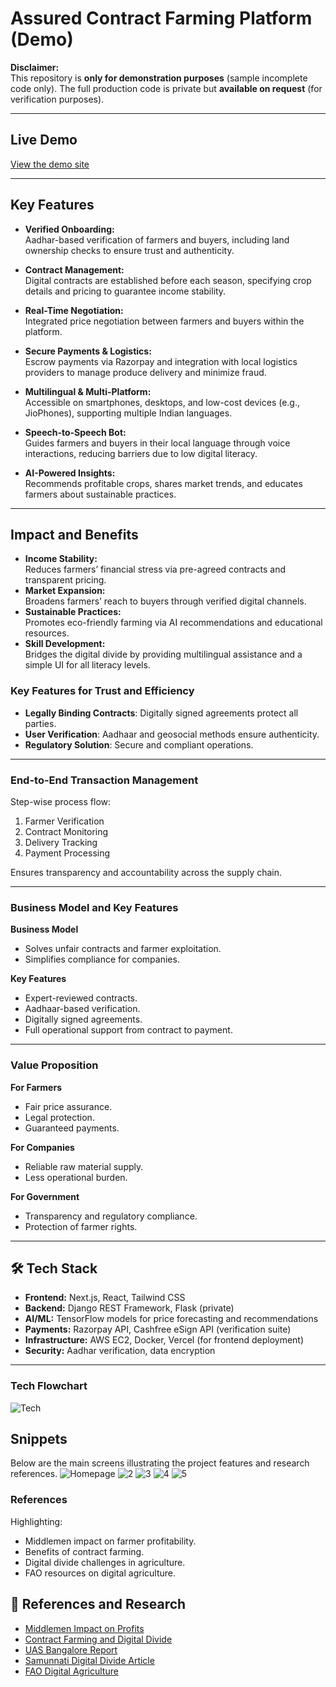 # Assured Contract Farming Platform (Demo)

**Disclaimer:**  
This repository is **only for demonstration purposes** (sample incomplete code only). The full production code is private but **available on request** (for verification purposes).

---

## Live Demo

[View the demo site](https://fasalmitra-delta.vercel.app/)

---

## Key Features

- **Verified Onboarding:**  
  Aadhar-based verification of farmers and buyers, including land ownership checks to ensure trust and authenticity.

- **Contract Management:**  
  Digital contracts are established before each season, specifying crop details and pricing to guarantee income stability.

- **Real-Time Negotiation:**  
  Integrated price negotiation between farmers and buyers within the platform.

- **Secure Payments & Logistics:**  
  Escrow payments via Razorpay and integration with local logistics providers to manage produce delivery and minimize fraud.

- **Multilingual & Multi-Platform:**  
  Accessible on smartphones, desktops, and low-cost devices (e.g., JioPhones), supporting multiple Indian languages.

- **Speech-to-Speech Bot:**  
  Guides farmers and buyers in their local language through voice interactions, reducing barriers due to low digital literacy.

- **AI-Powered Insights:**  
  Recommends profitable crops, shares market trends, and educates farmers about sustainable practices.

---

## Impact and Benefits

- **Income Stability:**  
  Reduces farmers’ financial stress via pre-agreed contracts and transparent pricing.
- **Market Expansion:**  
  Broadens farmers’ reach to buyers through verified digital channels.
- **Sustainable Practices:**  
  Promotes eco-friendly farming via AI recommendations and educational resources.
- **Skill Development:**  
  Bridges the digital divide by providing multilingual assistance and a simple UI for all literacy levels.

### Key Features for Trust and Efficiency
- **Legally Binding Contracts**: Digitally signed agreements protect all parties.
- **User Verification**: Aadhaar and geosocial methods ensure authenticity.
- **Regulatory Solution**: Secure and compliant operations.

---

### End-to-End Transaction Management
Step-wise process flow:
1. Farmer Verification
2. Contract Monitoring
3. Delivery Tracking
4. Payment Processing

Ensures transparency and accountability across the supply chain.

---

### Business Model and Key Features
**Business Model**
- Solves unfair contracts and farmer exploitation.
- Simplifies compliance for companies.

**Key Features**
- Expert-reviewed contracts.
- Aadhaar-based verification.
- Digitally signed agreements.
- Full operational support from contract to payment.

---

### Value Proposition
**For Farmers**
- Fair price assurance.
- Legal protection.
- Guaranteed payments.

**For Companies**
- Reliable raw material supply.
- Less operational burden.

**For Government**
- Transparency and regulatory compliance.
- Protection of farmer rights.

---
## 🛠️ Tech Stack

- **Frontend:** Next.js, React, Tailwind CSS
- **Backend:** Django REST Framework, Flask (private)
- **AI/ML:** TensorFlow models for price forecasting and recommendations
- **Payments:** Razorpay API, Cashfree eSign API (verification suite)
- **Infrastructure:** AWS EC2, Docker, Vercel (for frontend deployment)
- **Security:** Aadhar verification, data encryption

---
### Tech Flowchart
![Tech](Imgs/Tech.png)

## Snippets
Below are the main screens illustrating the project features and research references.
![Homepage](Imgs/1.png)
![2](Imgs/2.png)
![3](3.png)
![4](Imgs/4.png)
![5](Imgs/5.png)

### References
Highlighting:
- Middlemen impact on farmer profitability.
- Benefits of contract farming.
- Digital divide challenges in agriculture.
- FAO resources on digital agriculture.
## 🔗 References and Research

- [Middlemen Impact on Profits](https://papers.ssrn.com/sol3/papers.cfm?abstract_id=1694096)
- [Contract Farming and Digital Divide](https://www.aarf.asia/current/MDLp9sVFBGBXjQZ.pdf)
- [UAS Bangalore Report](https://www.uasbangalore.edu.in/images/2022-3rd-Issue/2.pdf)
- [Samunnati Digital Divide Article](https://samunnati.com/bridging-the-digital-divide-unveiling-challenges-for-indian-farmers-in-a-digital-age/)
- [FAO Digital Agriculture](https://openknowledge.fao.org/server/api/core/bitstreams/aba25d62-a7a7-4d4e-b761-5e45a128e4cf/content)


